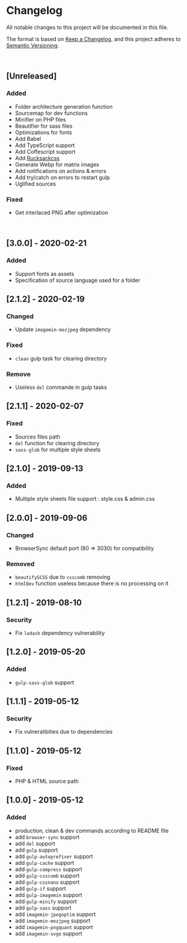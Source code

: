 <!-- markdownlint-disable MD012 MD022 MD024 -->
# Changelog

All notable changes to this project will be documented in this file.

The format is based on [Keep a Changelog](https://keepachangelog.com/en/1.0.0/),
and this project adheres to [Semantic Versioning](https://semver.org/spec/v2.0.0.html).


&nbsp; <!-- break line -->


## [Unreleased]

### Added

- Folder architecture generation function
- Sourcemap for dev functions
- Minifier on PHP files
- Beautifier for sass files
- Optimizations for fonts
- Add Babel
- Add TypeScript support
- Add Coffescript support
- Add [Rucksackcss](https://www.rucksackcss.org/docs/)
- Generate Webp for matrix images
- Add notifications on actions & errors
- Add try/catch on errors to restart gulp
- Uglified sources

### Fixed

- Get interlaced PNG after optimization


&nbsp; <!-- break line -->


## [3.0.0] - 2020-02-21

### Added

- Support fonts as assets
- Specification of source language used for a folder


## [2.1.2] - 2020-02-19

### Changed

- Update `imagemin-mozjpeg` dependency

### Fixed

- `clean` gulp task for clearing directory

### Remove

- Useless `del` commande in gulp tasks


## [2.1.1] - 2020-02-07

### Fixed

- Sources files path
- `del` function for clearing directory
- `sass-glob` for multiple style sheets


## [2.1.0] - 2019-09-13
### Added

- Multiple style sheets file support : style.css & admin.css


## [2.0.0] - 2019-09-06
### Changed

- BrowserSync default port (80 => 3030) for compatibility

### Removed

- `beautifySCSS` due to `csscomb` removing
- `htmlDev` function useless because there is no processing on it

## [1.2.1] - 2019-08-10

### Security

- Fix `lodash` dependency vulnerability


## [1.2.0] - 2019-05-20
### Added

- `gulp-sass-glob` support


## [1.1.1] - 2019-05-12
### Security

- Fix vulneralibities due to dependencies


## [1.1.0] - 2019-05-12
### Fixed

- PHP & HTML source path


## [1.0.0] - 2019-05-12
### Added

- production, clean & dev commands according to README file
- add `browser-sync` support
- add `del` support
- add `gulp` support
- add `gulp-autoprefixer` support
- add `gulp-cache` support
- add `gulp-compress` support
- add `gulp-csscomb` support
- add `gulp-cssnano` support
- add `gulp-if` support
- add `gulp-imagemin` support
- add `gulp-minify` support
- add `gulp-sass` support
- add `imagemin-jpegoptim` support
- add `imagemin-mozjpeg` support
- add `imagemin-pngquant` support
- add `imagemin-svgo` support
